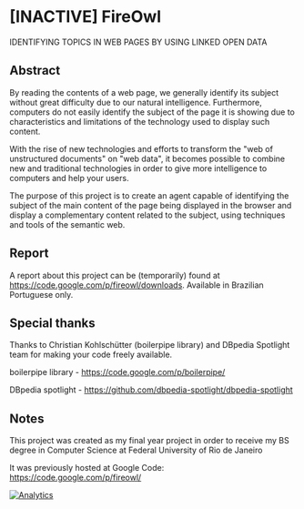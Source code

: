 # [INACTIVE] FireOwl

IDENTIFYING TOPICS IN WEB PAGES BY USING LINKED OPEN DATA 

## Abstract
By reading the contents of a web page, we generally identify its subject without great difficulty due to our natural intelligence. Furthermore, computers do not easily identify the subject of the page it is showing due to characteristics and limitations of the technology used to display such content.

With the rise of new technologies and efforts to transform the "web of unstructured documents" on "web data", it becomes possible to combine new and traditional technologies in order to give more intelligence to computers and help your users.

The purpose of this project is to create an agent capable of identifying the subject of the main content of the page being displayed in the browser and display a complementary content related to the subject, using techniques and tools of the semantic web.

## Report
A report about this project can be (temporarily) found at https://code.google.com/p/fireowl/downloads.
Available in Brazilian Portuguese only.

## Special thanks
Thanks to Christian Kohlschütter (boilerpipe library) and DBpedia Spotlight team for making your code freely available.

boilerpipe library - https://code.google.com/p/boilerpipe/

DBpedia spotlight - https://github.com/dbpedia-spotlight/dbpedia-spotlight

## Notes
This project was created as my final year project in order to receive my BS degree in Computer Science at Federal University of Rio de Janeiro

It was previously hosted at Google Code: https://code.google.com/p/fireowl/

[![Analytics](https://ga-beacon.appspot.com/UA-39566348-2/felipeat/fireowl)](https://github.com/felipeat/fireowl)
